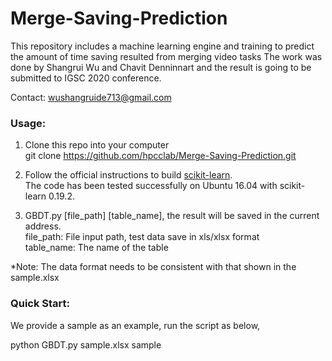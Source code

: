 # Merge-Saving-Prediction
This repository includes a machine learning engine and training to predict the amount of time saving resulted from merging video tasks
The work was done by Shangrui Wu and Chavit Denninnart and the result is going to be submitted to IGSC 2020 conference.

Contact: wushangruide713@gmail.com

### Usage:
1. Clone this repo into your computer  
    git clone https://github.com/hpcclab/Merge-Saving-Prediction.git

2. Follow the official instructions to build [scikit-learn](https://scikit-learn.org/stable/install.html).  
The code has been tested successfully on Ubuntu 16.04 with scikit-learn 0.19.2.

3. GBDT.py [file_path] [table_name], the result will be saved in the current address.  
    file_path:         File input path, test data save in xls/xlsx format  
    table_name:        The name of the table
  
*Note: The data format needs to be consistent with that shown in the sample.xlsx
  
### Quick Start:  
 We provide a sample as an example, run the script as below,  
   
 python GBDT.py sample.xlsx sample
